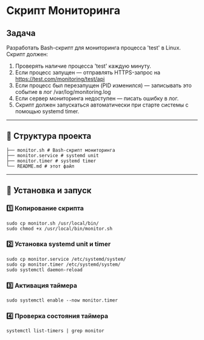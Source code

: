 # Скрипт Мониторинга

## Задача

Разработать Bash-скрипт для мониторинга процесса 'test' в Linux. Скрипт должен:

1. Проверять наличие процесса 'test' каждую минуту.  
2. Если процесс запущен — отправлять HTTPS-запрос на https://test.com/monitoring/test/api 
3. Если процесс был перезапущен (PID изменился) — записывать это событие в лог /var/log/monitoring.log
4. Если сервер мониторинга недоступен — писать ошибку в лог.  
5. Скрипт должен запускаться автоматически при старте системы с помощью systemd timer.

---

## 📂 Структура проекта
`````
├── monitor.sh # Bash-скрипт мониторинга
├── monitor.service # systemd unit
├── monitor.timer # systemd timer
└── README.md # этот файл
`````

---

## 🔧 Установка и запуск
### 1️⃣ Копирование скрипта
`````
sudo cp monitor.sh /usr/local/bin/
sudo chmod +x /usr/local/bin/monitor.sh
`````

### 2️⃣ Установка systemd unit и timer
`````
sudo cp monitor.service /etc/systemd/system/
sudo cp monitor.timer /etc/systemd/system/
sudo systemctl daemon-reload
`````

### 3️⃣ Активация таймера
`````
sudo systemctl enable --now monitor.timer
`````
### 4️⃣ Проверка состояния таймера
`````
systemctl list-timers | grep monitor
`````

